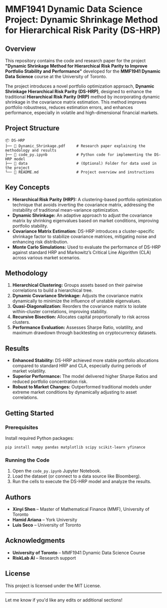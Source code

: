 # MMF1941 Dynamic Data Science Project: Dynamic Shrinkage Method for Hierarchical Risk Parity (DS-HRP)

## Overview
This repository contains the code and research paper for the project **"Dynamic Shrinkage Method for Hierarchical Risk Parity to Improve Portfolio Stability and Performance"** developed for the **MMF1941 Dynamic Data Science** course at the University of Toronto.

The project introduces a novel portfolio optimization approach, **Dynamic Shrinkage Hierarchical Risk Parity (DS-HRP)**, designed to enhance the traditional **Hierarchical Risk Parity (HRP)** method by incorporating dynamic shrinkage in the covariance matrix estimation. This method improves portfolio robustness, reduces estimation errors, and enhances performance, especially in volatile and high-dimensional financial markets.

## Project Structure
```
📦 DS-HRP
├── 📄 Dynamic_Shrinkage.pdf     # Research paper explaining the methodology and results
├── 📄 code_py.ipynb             # Python code for implementing the DS-HRP model
├── 📂 data                      # (Optional) Folder for data used in the project
└── 📄 README.md                 # Project overview and instructions
```

## Key Concepts

- **Hierarchical Risk Parity (HRP):** A clustering-based portfolio optimization technique that avoids inverting the covariance matrix, addressing the instability of traditional mean-variance optimization.  
- **Dynamic Shrinkage:** An adaptive approach to adjust the covariance matrix by shrinking eigenvalues based on market conditions, improving portfolio stability.  
- **Covariance Matrix Estimation:** DS-HRP introduces a cluster-specific shrinkage factor to stabilize covariance matrices, mitigating noise and enhancing risk distribution.  
- **Monte Carlo Simulations:** Used to evaluate the performance of DS-HRP against standard HRP and Markowitz’s Critical Line Algorithm (CLA) across various market scenarios.


## Methodology

1. **Hierarchical Clustering:** Groups assets based on their pairwise correlations to build a hierarchical tree.  
2. **Dynamic Covariance Shrinkage:** Adjusts the covariance matrix dynamically to minimize the influence of unstable eigenvalues.  
3. **Quasi-Diagonalization:** Reorders the covariance matrix to isolate within-cluster correlations, improving stability.  
4. **Recursive Bisection:** Allocates capital proportionally to risk across clusters.  
5. **Performance Evaluation:** Assesses Sharpe Ratio, volatility, and maximum drawdown through backtesting on cryptocurrency datasets.


## Results

- **Enhanced Stability:** DS-HRP achieved more stable portfolio allocations compared to standard HRP and CLA, especially during periods of market volatility.  
- **Superior Performance:** The model delivered higher Sharpe Ratios and reduced portfolio concentration risk.  
- **Robust to Market Changes:** Outperformed traditional models under extreme market conditions by dynamically adjusting to asset correlations.


## Getting Started

### Prerequisites

Install required Python packages:

```bash
pip install numpy pandas matplotlib scipy scikit-learn yfinance
```

### Running the Code

1. Open the `code_py.ipynb` Jupyter Notebook.  
2. Load the dataset (or connect to a data source like Bloomberg).  
3. Run the cells to execute the DS-HRP model and analyze the results.


## Authors

- **Xinyi Shen** – Master of Mathematical Finance (MMF), University of Toronto  
- **Hamid Ariana** – York University  
- **Luis Seco** – University of Toronto  


## Acknowledgments

- **University of Toronto** – MMF1941 Dynamic Data Science Course  
- **RiskLab AI** – Research support  


## License

This project is licensed under the MIT License.

---

Let me know if you'd like any edits or additional sections!
